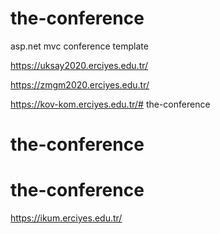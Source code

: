 # the-conference
asp.net mvc conference template

https://uksay2020.erciyes.edu.tr/

https://zmgm2020.erciyes.edu.tr/

https://kov-kom.erciyes.edu.tr/# the-conference

# the-conference

# the-conference


https://ikum.erciyes.edu.tr/

